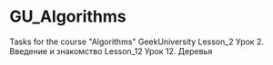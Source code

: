 # GU_Algorithms
Tasks for the course "Algorithms" GeekUniversity
Lesson_2 Урок 2. Введение и знакомство
Lesson_12 Урок 12. Деревья
